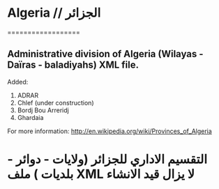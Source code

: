 <h1>Algeria // الجزائر</h1>
==================


 

<h2>Administrative division of Algeria (Wilayas - Daïras - baladiyahs) XML file.</h2> 



Added:<br>
1) ADRAR <br>
2) Chlef (under construction)<br>
34) Bordj Bou Arreridj <br>
47) Ghardaia <br>




For more information:
http://en.wikipedia.org/wiki/Provinces_of_Algeria

<h1>التقسيم الاداري للجزائر (ولايات - دوائر - بلديات ) ملف XML لا يزال قيد الانشاء</h1>
